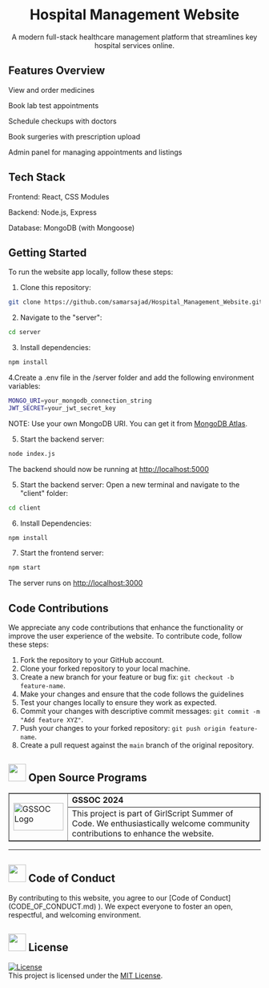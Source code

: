 <div align="center">
  <h1> Hospital Management Website</h1>
  <p>A modern full-stack healthcare management platform that streamlines key hospital services online.</p>
</div>



<div align="left">
  <h2> Features Overview</h2>
  <p>View and order medicines</p>
  <p>Book lab test appointments </p>
  <p>Schedule checkups with doctors </p>
  <p>Book surgeries with prescription upload </p>
  <p>Admin panel for managing appointments and listings</p>
  
</div>
<div align="left">
  <h2>Tech Stack</h2>
  <p>Frontend: React, CSS Modules</p>
  <p>Backend: Node.js, Express</p>
  <p>Database: MongoDB (with Mongoose)</p>
</div>

<div>
  <h2>Getting Started</h2>
</div>

To run the website app locally, follow these steps:

1. Clone this repository:

 ```bash
 git clone https://github.com/samarsajad/Hospital_Management_Website.git
```

2. Navigate to the "server":

```bash
cd server
```

3. Install dependencies:

```bash
npm install
``` 

4.Create a .env file in the /server folder and add the following environment variables:

```bash
MONGO_URI=your_mongodb_connection_string
JWT_SECRET=your_jwt_secret_key
```
NOTE: Use your own MongoDB URI. You can get it from [MongoDB Atlas](https://www.mongodb.com/cloud/atlas).

5. Start the backend server:

```bash
node index.js
```
The backend should now be running at [http://localhost:5000](http://localhost:5000)  

5. Start the backend server:
   Open a new terminal and navigate to the "client" folder:

```bash
cd client
```
6. Install Dependencies:
  
```bash
npm install
```
7. Start the frontend server:
  
```bash
npm start
```
The server runs on [http://localhost:3000](http://localhost:3000)  

<div>
  <h2>Code Contributions</h2>
</div>

We appreciate any code contributions that enhance the functionality or improve the user experience of the website. To contribute code, follow these steps:

1. Fork the repository to your GitHub account.
2. Clone your forked repository to your local machine.
3. Create a new branch for your feature or bug fix: `git checkout -b feature-name`.
4. Make your changes and ensure that the code follows the guidelines
5. Test your changes locally to ensure they work as expected.
6. Commit your changes with descriptive commit messages: `git commit -m "Add feature XYZ"`.
7. Push your changes to your forked repository: `git push origin feature-name`.
8. Create a pull request against the `main` branch of the original repository.
   
<!-- Open Source Programs -->
  <div>
    <h2><img src="https://github.com/Tarikul-Islam-Anik/Animated-Fluent-Emojis/blob/master/Emojis/Hand%20gestures/Flexed%20Biceps.png?raw=true" width="35" height="35" > Open Source Programs</h2>
  </div>

  <table border="1" cellpadding="10">
        <tr>
            <td rowspan="2">
                <img src="https://github.com/Meetjain1/wanderlust/assets/133582566/21b2bc42-bdd5-487a-a083-1b262c2f6d9b" alt="GSSOC Logo" width="100" height="55">
            </td>
            <td>
                <strong>GSSOC 2024</strong>
            </td>
        </tr>
        <tr>
            <td>
                This project is part of GirlScript Summer of Code. We enthusiastically welcome community contributions to enhance the website.
            </td>
        </tr>
    </table>

<hr>


<!-- Code of Conduct -->
<div>
<h2><img src = "https://raw.githubusercontent.com/Tarikul-Islam-Anik/Animated-Fluent-Emojis/master/Emojis/Hand%20gestures/Handshake.png" width="35" height="35"> Code of Conduct</h2>
</div>
By contributing to this website, you agree to our [Code of Conduct](CODE_OF_CONDUCT.md)
).  
We expect everyone to foster an open, respectful, and welcoming environment. 
<div>
<!-- License -->
<div>
<h2><img src = "https://raw.githubusercontent.com/Tarikul-Islam-Anik/Animated-Fluent-Emojis/master/Emojis/Objects/Page%20with%20Curl.png" width="35" height="35"> License</h2>
</div>

[![License](https://img.shields.io/badge/License-MIT-blue.svg)](https://opensource.org/licenses/MIT)  
This project is licensed under the [MIT License](./LICENSE).





